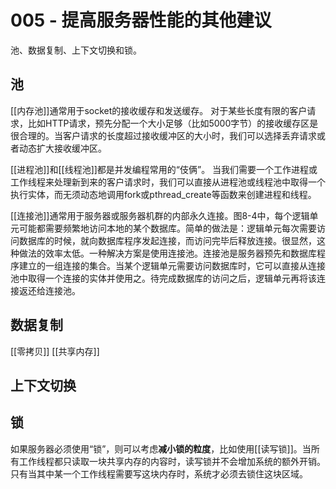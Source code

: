# 005 - 提高服务器性能的其他建议



池、数据复制、上下文切换和锁。

## 池

[[内存池]]通常用于socket的接收缓存和发送缓存。
对于某些长度有限的客户请求，比如HTTP请求，预先分配一个大小足够（比如5000字节）的接收缓存区是很合理的。当客户请求的长度超过接收缓冲区的大小时，我们可以选择丢弃请求或者动态扩大接收缓冲区。

[[进程池]]和[[线程池]]都是并发编程常用的“伎俩”。
当我们需要一个工作进程或工作线程来处理新到来的客户请求时，我们可以直接从进程池或线程池中取得一个执行实体，而无须动态地调用fork或pthread_create等函数来创建进程和线程。

[[连接池]]通常用于服务器或服务器机群的内部永久连接。图8-4中，每个逻辑单元可能都需要频繁地访问本地的某个数据库。简单的做法是：逻辑单元每次需要访问数据库的时候，就向数据库程序发起连接，而访问完毕后释放连接。很显然，这种做法的效率太低。一种解决方案是使用连接池。连接池是服务器预先和数据库程序建立的一组连接的集合。当某个逻辑单元需要访问数据库时，它可以直接从连接池中取得一个连接的实体并使用之。待完成数据库的访问之后，逻辑单元再将该连接返还给连接池。


## 数据复制
[[零拷贝]]
[[共享内存]]

## 上下文切换

## 锁

如果服务器必须使用“锁”，则可以考虑**减小锁的粒度**，比如使用[[读写锁]]。当所有工作线程都只读取一块共享内存的内容时，读写锁并不会增加系统的额外开销。只有当其中某一个工作线程需要写这块内存时，系统才必须去锁住这块区域。



